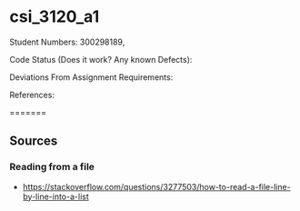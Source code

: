 # csi_3120_a1

Student Numbers: 300298189, 

Code Status (Does it work? Any known Defects): 

Deviations From Assignment Requirements: 

References: 

=======

## Sources
### Reading from a file
* https://stackoverflow.com/questions/3277503/how-to-read-a-file-line-by-line-into-a-list

